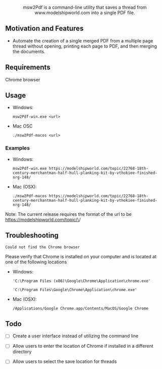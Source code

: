 <p align="center">msw2Pdf is a command-line utility that saves a thread from www.modelshipworld.com into a single PDF file.</p>

## Motivation and Features

- Automate the creation of a single merged PDF from a multiple page thread without opening, printing each page to PDF, and then merging the documents.

## Requirements
Chrome browser

## Usage

- Windows:

  `msw2Pdf-win.exe <url>`

- Mac OSC

  `./msw2Pdf-macos <url>`

### Examples
- Windows:

	`msw2Pdf-win.exe https://modelshipworld.com/topic/22768-18th-century-merchantman-half-hull-planking-kit-by-vthokiee-finished-nrg-148/`

- Mac (OSX):

	`./msw2Pdf-macos https://modelshipworld.com/topic/22768-18th-century-merchantman-half-hull-planking-kit-by-vthokiee-finished-nrg-148/`

Note: The current release requires the format of the url to be https://modelshipworld.com/topic/\<topic>/ 

## Troubleshooting

	Could not find the Chrome browser

Please verify that Chrome is installed on your computer and is located at one of the following locations
- Windows:
	
	`'C:\Program Files (x86)\Google\Chrome\Application\chrome.exe'`
	
	`'C:\Program Files\Google\Chrome\Application\chrome.exe'`

- Mac (OSX):
	
	`/Applications/Google Chrome.app/Contents/MacOS/Google Chrome`	

## Todo
- [ ] Create a user interface instead of utilizing the command line
- [ ] Allow users to enter the location of Chrome if installed in a different directory
- [ ] Allow users to select the save location for threads

